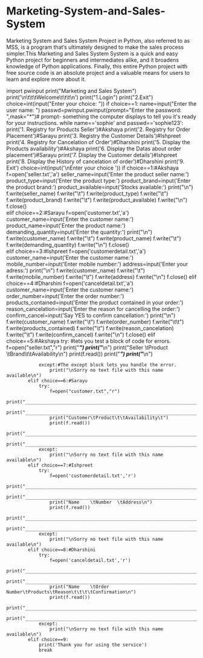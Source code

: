 # Marketing-System-and-Sales-System
Marketing System and Sales System Project in Python, also referred to as MSS, is a program that’s ultimately designed to make the sales process simpler.This Marketing and Sales System System is a quick and easy Python project for beginners and intermediates alike, and it broadens knowledge of Python applications. Finally, this entire Python project with free source code is an absolute project and a valuable means for users to learn and explore more about it.


import pwinput
print("Marketing and Sales System")
print('\n\t\t\tWelcome\t\t\t\n')
print("1.Login")
print("2.Exit")
choice=int(input("Enter your choice: "))
if choice==1:
    name=input("Enter the user name: ")
    passwd=pwinput.pwinput(prompt="Enter the password: ",mask="*")# prompt- something the computer displays to tell you it's ready for your instructions.
    while name=='sophie' and passwd=='sophie123':
            print('1. Registry for Products Seller')#Akshaya
            print('2. Registry for Order Placement')#Sarayu
            print('3. Registry the Customer Details')#Ishpreet
            print('4. Registry for Cancelation of Order')#Dharshini
            print('5. Display the Products availability')#Akshaya
            print('6. Display the Datas about order placement')#Sarayu
            print('7. Display the Customer details')#Ishpreet
            print('8. Display the History of cancelation of order')#Dharshini
            print('9. Exit')
            choice=int(input('\nEnter your choice '))
            if choice==1:#Akshaya
                f=open('seller.txt','a')
                seller_name=input('Enter the product seller name:')
                product_type=input('Enter the product type:')
                product_brand=input('Enter the product brand:')
                product_available=input('Stocks available:')
                print("\n")
                f.write(seller_name)
                f.write("\t")
                f.write(product_type)
                f.write("\t")
                f.write(product_brand)
                f.write("\t")
                f.write(product_available)
                f.write("\n")
                f.close()  
            elif choice==2:#Sarayu
                f=open('customer.txt','a')
                customer_name=input('Enter the customer name:')
                product_name=input('Enter the product name:')
                demanding_quantity=input('Enter the quantity:')
                print("\n")
                f.write(customer_name)
                f.write("\t")
                f.write(product_name)
                f.write("\t")
                f.write(demanding_quantity)
                f.write("\n")
                f.close()  
            elif choice==3:#Ishpreet
                f=open('customerdetail.txt','a')
                customer_name=input('Enter the customer name:')
                mobile_number=input('Enter mobile number:')
                address=input('Enter your adress:')
                print("\n")
                f.write(customer_name)
                f.write("\t")
                f.write(mobile_number)
                f.write("\t")
                f.write(address)
                f.write("\n")
                f.close()
            elif choice==4:#Dharshini
                f=open('canceldetail.txt','a')
                customer_name=input('Enter the customer name:')
                order_number=input('Enter the order number:')
                products_contained=input('Enter the product contained in your order:')
                reason_cancelation=input('Enter the reason for cancelling the order:')
                confirm_cancel=input('Say YES to confirm cancellation:')
                print("\n")
                f.write(customer_name)
                f.write("\t")
                f.write(order_number)
                f.write("\t\t")
                f.write(products_contained)
                f.write("\t")
                f.write(reason_cancelation)
                f.write("\t")
                f.write(confirm_cancel)
                f.write("\n")
                f.close()
            elif choice==5:#Akshaya
                try: #lets you test a block of code for errors.
                    f=open("seller.txt","r")
                    print("_______________________________________________________________________________________________")
                    print("_______________________________________________________________________________________________\n")
                    print("Seller  \tProduct \tBrand\t\tAvailability\n")
                    print(f.read())
                    print("_______________________________________________________________________________________________")
                    print("_______________________________________________________________________________________________\n")
                    
                except:#The except block lets you handle the error.
                    print("\nSorry no text file with this name available\n")
            elif choice==6:#Sarayu
                try:
                    f=open("customer.txt","r")
                    print("_______________________________________________________________________________________________")
                    print("_______________________________________________________________________________________________\n")
                    print("Customer\tProduct\t\tAvailability\t")
                    print(f.read())
                    print("_______________________________________________________________________________________________")
                    print("_______________________________________________________________________________________________\n") 
                except:
                    print("\nSorry no text file with this name available\n")
            elif choice==7:#Ishpreet
                try:
                    f=open('customerdetail.txt','r')
                    print("_______________________________________________________________________________________________")
                    print("_______________________________________________________________________________________________\n")
                    print("Name    \tNumber  \tAddress\n")
                    print(f.read())
                    print("_______________________________________________________________________________________________")
                    print("_______________________________________________________________________________________________\n")
                except:
                    print("\nSorry no text file with this name available\n")
            elif choice==8:#Dharshini
                try:
                    f=open('canceldetail.txt','r')
                    print("_______________________________________________________________________________________________")
                    print("_______________________________________________________________________________________________\n")
                    print("Name    \tOrder Number\tProducts\tReason\t\t\t\tConfirmation\n")
                    print(f.read())
                    print("_______________________________________________________________________________________________")
                    print("_______________________________________________________________________________________________\n")
                except:
                    print("\nSorry no text file with this name available\n")
            elif choice==9:
                print('Thank you for using the service')
                break

